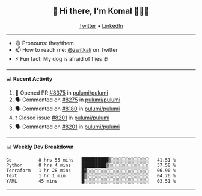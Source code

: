 <h2 align="center"> 👋 Hi there, I'm Komal 🧑🏾‍💻 </h2>
<p align="center">
    <a href="https://twitter.com/zwitkali">Twitter</a> •
    <a href="https://www.linkedin.com/in/komal-ali/">LinkedIn</a>
</p>

--------

- 😄 Pronouns: they/them
- 📫 How to reach me: [@zwitkali](https://twitter.com/zwitkali) on Twitter
- ⚡ Fun fact: My dog is afraid of flies 🪰

--------
💻 **Recent Activity**

<!--START_SECTION:activity-->
1. 💪 Opened PR [#8375](https://github.com/pulumi/pulumi/pull/8375) in [pulumi/pulumi](https://github.com/pulumi/pulumi)
2. 🗣 Commented on [#8275](https://github.com/pulumi/pulumi/issues/8275) in [pulumi/pulumi](https://github.com/pulumi/pulumi)
3. 🗣 Commented on [#8180](https://github.com/pulumi/pulumi/issues/8180) in [pulumi/pulumi](https://github.com/pulumi/pulumi)
4. ❗️ Closed issue [#8201](https://github.com/pulumi/pulumi/issues/8201) in [pulumi/pulumi](https://github.com/pulumi/pulumi)
5. 🗣 Commented on [#8201](https://github.com/pulumi/pulumi/issues/8201) in [pulumi/pulumi](https://github.com/pulumi/pulumi)
<!--END_SECTION:activity-->

--------

📊 **Weekly Dev Breakdown**
<!--START_SECTION:waka-->
```text
Go          8 hrs 55 mins   ██████████▒░░░░░░░░░░░░░░   41.51 % 
Python      8 hrs 4 mins    █████████▒░░░░░░░░░░░░░░░   37.58 % 
Terraform   1 hr 28 mins    █▓░░░░░░░░░░░░░░░░░░░░░░░   06.90 % 
Text        1 hr 1 min      █▒░░░░░░░░░░░░░░░░░░░░░░░   04.76 % 
YAML        45 mins         █░░░░░░░░░░░░░░░░░░░░░░░░   03.51 % 
```
<!--END_SECTION:waka-->

--------
